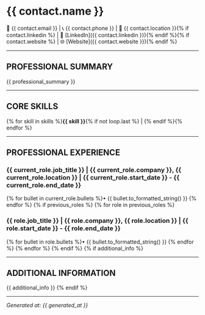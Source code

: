 # {{ contact.name }}

📧 {{ contact.email }} | 📞 {{ contact.phone }} | 📍 {{ contact.location }}{% if contact.linkedin %} | 🔗 [LinkedIn]({{ contact.linkedin }}){% endif %}{% if contact.website %} | 🌐 [Website]({{ contact.website }}){% endif %}

---

## **PROFESSIONAL SUMMARY**

{{ professional_summary }}

---

## **CORE SKILLS**

{% for skill in skills %}**{{ skill }}**{% if not loop.last %} | {% endif %}{% endfor %}

---

## **PROFESSIONAL EXPERIENCE**

### **{{ current_role.job_title }}** | {{ current_role.company }}, {{ current_role.location }} | {{ current_role.start_date }} - {{ current_role.end_date }}

{% for bullet in current_role.bullets %}• {{ bullet.to_formatted_string() }}
{% endfor %}
{% if previous_roles %}
{% for role in previous_roles %}
### **{{ role.job_title }}** | {{ role.company }}, {{ role.location }} | {{ role.start_date }} - {{ role.end_date }}

{% for bullet in role.bullets %}• {{ bullet.to_formatted_string() }}
{% endfor %}
{% endfor %}
{% endif %}
{% if additional_info %}

---

## **ADDITIONAL INFORMATION**

{{ additional_info }}
{% endif %}

---

*Generated at: {{ generated_at }}*